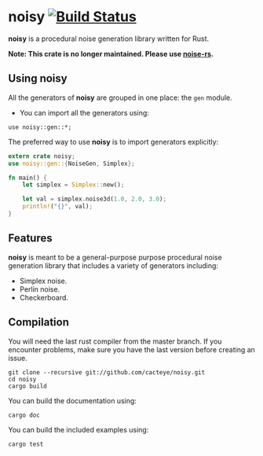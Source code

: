 # noisy [![Build Status](https://travis-ci.org/cacteye/noisy.svg?branch=master)](https://travis-ci.org/cacteye/noisy)

**noisy** is a procedural noise generation library written for Rust.

**Note: This crate is no longer maintained. Please use [noise-rs](https://github.com/bjz/noise-rs).**
## Using **noisy**
All the generators of **noisy** are grouped in one place: the `gen` module.

* You can import all the generators using:

```ignore
use noisy::gen::*;
```

The preferred way to use **noisy** is to import generators explicitly:

```rust
extern crate noisy;
use noisy::gen::{NoiseGen, Simplex};

fn main() {
    let simplex = Simplex::new();

    let val = simplex.noise3d(1.0, 2.0, 3.0);
    println!("{}", val);
}
```

## Features
**noisy** is meant to be a general-purpose purpose procedural noise generation library that
includes a variety of generators including:

* Simplex noise.
* Perlin noise.
* Checkerboard.

## Compilation
You will need the last rust compiler from the master branch.
If you encounter problems, make sure you have the last version before creating an issue.

```ignore
git clone --recursive git://github.com/cacteye/noisy.git
cd noisy
cargo build
```

You can build the documentation using:

```ignore
cargo doc
```

You can build the included examples using:

```ignore
cargo test
```
